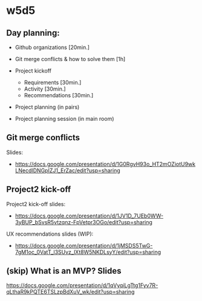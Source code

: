 

# w5d5


<!-- 
@Luis: 
- share day planning with students 
- kick-off early so that we have time to discuss models
-->

## Day planning:

- Github organizations [20min.]
- Git merge conflicts & how to solve them [1h]

- Project kickoff
  - Requirements [30min.]
  - Activity [30min.]
  - Recommendations [30min.]

- Project planning (in pairs)
- Project planning session (in main room)


## Git merge conflicts

Slides: 
- https://docs.google.com/presentation/d/1G0RgvH93o_HT2mOZiotU9wkLNecdIDNGpIZJ1_ErZac/edit?usp=sharing




## Project2 kick-off 

Project2 kick-off slides:
  - https://docs.google.com/presentation/d/1JV1D_7UEb0WW-3yBUP_bSvsR5vtzqnz-FpVetpr3OGo/edit?usp=sharing

UX recommendations slides (WIP):
  - https://docs.google.com/presentation/d/1jMSDS5TwG-7gM1oc_0VatT_l3SUvz_lXt8W5NKDLsyY/edit?usp=sharing





## (skip) What is an MVP? Slides
https://docs.google.com/presentation/d/1qVyqiLgTtg1Fyv7R-qLthaR9kPQTE6TSLzpBdXuV_wk/edit?usp=sharing



